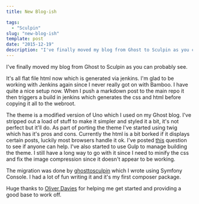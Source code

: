 ```yaml
---
title: New Blog-ish

tags:
  - "Sculpin"
slug: "new-blog-ish"
template: post
date: "2015-12-19"
description: "I've finally moved my blog from Ghost to Sculpin as you can probably see."
---
```

I've finally moved my blog from Ghost to Sculpin as you can probably see.

It's all flat file html now which is generated via jenkins. I'm glad to be working with Jenkins again since I never really got on with Bamboo. I have quite a nice setup now. When I push a markdown post to the main repo it then triggers a build in jenkins which generates the css and html before copying it all to the webroot.

The theme is a modified version of Uno which I used on my Ghost blog. I've stripped out a load of stuff to make it simpler and styled it a bit, it's not perfect but it'll do. As part of porting the theme I've started using twig which has it's pros and cons. Currently the html is a bit borked if it displays certain posts, luckily most browsers handle it ok. I've posted [this](http://stackoverflow.com/questions/34364111/split-twig-content-after-html-tag) question to see if anyone can help. I've also started to use Gulp to manage building the theme. I still have a long way to go with it since I need to minify the css and fix the image compression since it doesn't appear to be working.

The migration was done by [ghosttosculpin](https://packagist.org/packages/mikebell/ghosttosculpin) which I wrote using Symfony Console. I had a lot of fun writing it and it's my first composer package.

Huge thanks to [Oliver Davies](https://twitter.com/opdavies) for helping me get started and providing a good base to work off.
